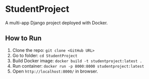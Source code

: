 # StudentProject
A multi-app Django project deployed with Docker.

## How to Run
1. Clone the repo: `git clone <GitHub URL>`
2. Go to folder: `cd StudentProject`
3. Build Docker image: `docker build -t studentproject:latest .`
4. Run container: `docker run -p 8000:8000 studentproject:latest`
5. Open `http://localhost:8000/` in browser.